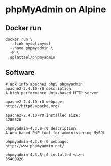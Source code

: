 # phpMyAdmin on Alpine

## Docker run

    docker run \
      --link mysql:mysql
      --name phpmyadmin \
      -P \
      splattael/phpmyadmin

## Software

    # apk info apache2 php5 phpmyadmin
    apache2-2.4.10-r0 description:
    A high performance Unix-based HTTP server

    apache2-2.4.10-r0 webpage:
    http://httpd.apache.org/

    apache2-2.4.10-r0 installed size:
    4280320

    phpmyadmin-4.3.8-r0 description:
    A Web-based PHP tool for administering MySQL

    phpmyadmin-4.3.8-r0 webpage:
    http://www.phpmyadmin.net/

    phpmyadmin-4.3.8-r0 installed size:
    35409920
